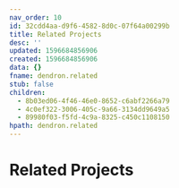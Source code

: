 ```yaml
---
nav_order: 10
id: 32cdd4aa-d9f6-4582-8d0c-07f64a00299b
title: Related Projects
desc: ''
updated: 1596684856906
created: 1596684856906
data: {}
fname: dendron.related
stub: false
children:
  - 8b03ed06-4f46-46e0-8652-c6abf2266a79
  - 4c0ef322-3006-405c-9a66-3134dd9649a5
  - 89980f03-f5fd-4c9a-8325-c450c1108150
hpath: dendron.related
---
```

# Related Projects
